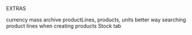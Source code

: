 EXTRAS

currency
mass archive productLines, products, units
better way searching product lines when creating products
Stock tab
